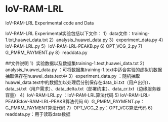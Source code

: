 # IoV-RAM-LRL
IoV-RAM-LRL Experimental code and Data


IoV-RAM-LRL Experimental实验包括以下文件：
1）data文件：training-1.txt,huawei_data.txt
2）analysis_huawei_data.py
3）experiment_data.py
4）IoV-RAM-LRL.py
5）IoV-RAM-LRL-PEAKB.py
6) OPT_VCG_2.py
7) G_PMRM_PAYMENT.py
8）readdata.py

##文件说明
1）实验数据以及数据集training-1.text,huawei_data.txt
2）analysis_huawei_data.py ：可将数据集training-1.text中适合实验的虚拟机数据抽取保存在huawei_data.text中
3）experiment_data.py ：随机抽取huawei_data.text中的数据加以处理后分别保存在data_bi.txt（用户出价）、data_si.txt（用户需求）、data_delta.txt（部署约束）、data_cr.txt（边缘服务器容量）
4）IoV-RAM-LRL.py ：IoV-RAM-LRL算法代码
5) IoV-RAM-LRL-PEAKB:IoV-RAM-LRL-PEAKB算法代码
6）G_PMRM_PAYMENT.py：G_PMRM_PAYMENT算法代码
7）OPT_VCG_2.py：OPT_VCG算法代码
6）readdata.py：用于读取data数据

